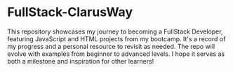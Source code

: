 # FullStack-ClarusWay
This repository showcases my journey to becoming a FullStack Developer, featuring JavaScript and HTML projects from my bootcamp. It's a record of my progress and a personal resource to revisit as needed. The repo will evolve with examples from beginner to advanced levels. I hope it serves as both a milestone and inspiration for other learners!
